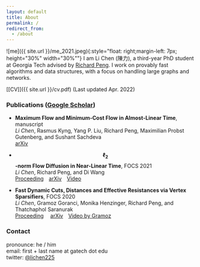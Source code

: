 ```yaml
---
layout: default
title: About
permalink: /
redirect_from:
  - /about
---
```


![me]({{ site.url }}/me_2021.jpeg){:style="float: right;margin-left: 7px; height="30%" width="30%""}
I am Li Chen (陳力), a third-year PhD student at Georgia Tech advised by [Richard Peng](https://www.cc.gatech.edu/~rpeng/index.html).
I work on provably fast algorithms and data structures, with a focus on handling large graphs and networks.
<!--My research interests are in the design, analysis, and implementation of efficient algorithms, with a focus on algorithms and data structures for handling large graphs and networks.-->


[[CV]]({{ site.url }}/cv.pdf) (Last updated Apr. 2022)



### Publications ([Google Scholar](https://scholar.google.com.tw/citations?user=Xeri3k0AAAAJ&hl=en))

* **Maximum Flow and Minimum-Cost Flow in Almost-Linear Time**, manuscript  
  *Li Chen*, Rasmus Kyng, Yang P. Liu, Richard Peng, Maximilian Probst Gutenberg, and Sushant Sachdeva  
  [arXiv](https://arxiv.org/abs/2203.00671)

* **$$\ell_2$$-norm Flow Diffusion in Near-Linear Time**, FOCS 2021  
  *Li Chen*, Richard Peng, and Di Wang  
  [Proceeding](https://ieeexplore.ieee.org/abstract/document/9719724)&emsp;[arXiv](https://arxiv.org/abs/2105.14629)&emsp;[Video](https://youtu.be/6sf1UQCd-6Y)

* **Fast Dynamic Cuts, Distances and Effective Resistances via Vertex Sparsifiers**, FOCS 2020  
  *Li Chen*, Gramoz Goranci, Monika Henzinger, Richard Peng, and Thatchaphol Saranurak  
  [Proceeding](https://ieeexplore.ieee.org/abstract/document/9317991)&emsp; [arXiv](https://arxiv.org/abs/2005.02368)&emsp;[Video by Gramoz](https://youtu.be/RbjBt-CvE1I)

### Contact

pronounce: he / him  
email: first + last name at gatech dot edu  
twitter: [@lichen225](https://twitter.com/lichen225)
